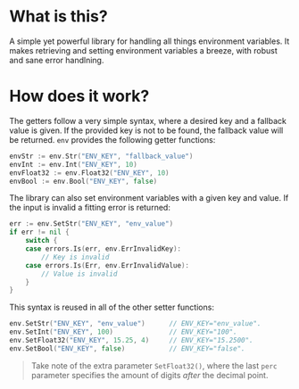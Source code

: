 # What is this?

A simple yet powerful library for handling all things environment variables.
It makes retrieving and setting environment variables a breeze, with robust
and sane error handlning.

# How does it work?

The getters follow a very simple syntax, where a desired key and a fallback
value is given. If the provided key is not to be found, the fallback value
will be returned. `env` provides the following getter functions:

```go
envStr := env.Str("ENV_KEY", "fallback_value")
envInt := env.Int("ENV_KEY", 10)
envFloat32 := env.Float32("ENV_KEY", 10)
envBool := env.Bool("ENV_KEY", false)
```

The library can also set environment variables with a given key and value.
If the input is invalid a fitting error is returned:

```go
err := env.SetStr("ENV_KEY", "env_value")
if err != nil {
    switch {
    case errors.Is(err, env.ErrInvalidKey):
        // Key is invalid
    case errors.Is(Err, env.ErrInvalidValue):
        // Value is invalid
    }
}
```

This syntax is reused in all of the other setter functions:
```go
env.SetStr("ENV_KEY", "env_value")      // ENV_KEY="env_value".
env.SetInt("ENV_KEY", 100)              // ENV_KEY="100".
env.SetFloat32("ENV_KEY", 15.25, 4)     // ENV_KEY="15.2500".
env.SetBool("ENV_KEY", false)           // ENV_KEY="false".
```
> Take note of the extra parameter `SetFloat32()`, where the last `perc`
parameter specifies the amount of digits *after* the decimal point.
